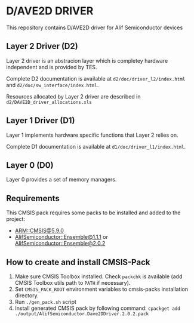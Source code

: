 # D/AVE2D DRIVER

This repository contains D/AVE2D driver for Alif Semiconductor devices

## Layer 2 Driver (D2)

Layer 2 driver is an abstracion layer which is completey hardware independent and is provided by TES.

Complete D2 documentation is available at `d2/doc/driver_l2/index.html` and `d2/doc/sw_interface/index.html`.

Resources allocated by Layer 2 driver are described in `d2/DAVE2D_driver_allocations.xls`

## Layer 1 Driver (D1)

Layer 1 implements hardware specific functions that Layer 2 relies on.

Complete D1 documentation is available at `d1/doc/driver_l1/index.html`.

## Layer 0 (D0)

Layer 0 provides a set of memory managers.

## Requirements

This CMSIS pack requires some packs to be installed and added to the project:
* [ARM::CMSIS@5.9.0](https://github.com/ARM-software/CMSIS_5/releases/tag/5.9.0)
* [AlifSemiconductor::Ensemble@1.1.1](https://github.com/alifsemi/alif_ensemble-cmsis-dfp/releases/tag/v1.1.1) or [AlifSemiconductor::Ensemble@2.0.2](https://github.com/alifsemi/alif_ensemble-cmsis-dfp/releases/tag/v2.0.2)

## How to create and install CMSIS-Pack

1. Make sure CMSIS Toolbox installed. Check `packchk` is available (add CMSIS Toolbox utils path to `PATH` if necessary).
2. Set `CMSIS_PACK_ROOT` environment variables to cmsis-packs installation directory.
3. Run `./gen_pack.sh` script
4. Install generated CMSIS pack by following command:
`cpackget add ./output/AlifSemiconductor.Dave2DDriver.2.0.2.pack`

